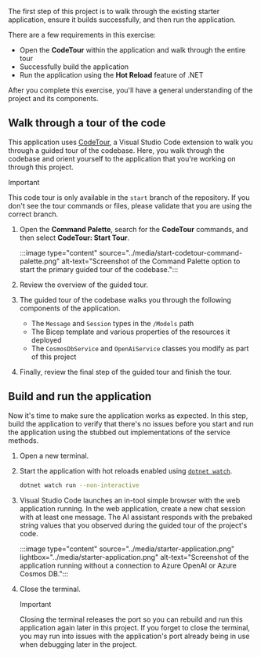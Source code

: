 The first step of this project is to walk through the existing starter application, ensure it builds successfully, and then run the application.

There are a few requirements in this exercise:

- Open the **CodeTour** within the application and walk through the entire tour
- Successfully build the application
- Run the application using the **Hot Reload** feature of .NET

After you complete this exercise, you'll have a general understanding of the project and its components.

## Walk through a tour of the code

This application uses [CodeTour](https://github.com/microsoft/codetour), a Visual Studio Code extension to walk you through a guided tour of the codebase. Here, you walk through the codebase and orient yourself to the application that you're working on through this project.

> [!IMPORTANT]
> This code tour is only available in the `start` branch of the repository. If you don't see the tour commands or files, please validate that you are using the correct branch.

1. Open the **Command Palette**, search for the **CodeTour** commands, and then select **CodeTour: Start Tour**.

    :::image type="content" source="../media/start-codetour-command-palette.png" alt-text="Screenshot of the Command Palette option to start the primary guided tour of the codebase.":::

1. Review the overview of the guided tour.

1. The guided tour of the codebase walks you through the following components of the application.

    - The `Message` and `Session` types in the `/Models` path
    - The Bicep template and various properties of the resources it deployed
    - The `CosmosDbService` and `OpenAiService` classes you modify as part of this project

1. Finally, review the final step of the guided tour and finish the tour.

## Build and run the application

Now it's time to make sure the application works as expected. In this step, build the application to verify that there's no issues before you start and run the application using the stubbed out implementations of the service methods.

1. Open a new terminal.

1. Start the application with hot reloads enabled using [`dotnet watch`](/dotnet/core/tools/dotnet-watch).

    ```bash
    dotnet watch run --non-interactive
    ```

1. Visual Studio Code launches an in-tool simple browser with the web application running. In the web application, create a new chat session with at least one message. The AI assistant responds with the prebaked string values that you observed during the guided tour of the project's code.

    :::image type="content" source="../media/starter-application.png" lightbox="../media/starter-application.png" alt-text="Screenshot of the application running without a connection to Azure OpenAI or Azure Cosmos DB.":::

1. Close the terminal.

    > [!IMPORTANT]
    > Closing the terminal releases the port so you can rebuild and run this application again later in this project. If you forget to close the terminal, you may run into issues with the application's port already being in use when debugging later in the project.
